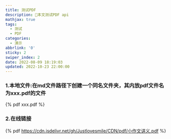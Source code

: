 ```yaml
---
title: 测试PDF
description: 🥧本文测试PDF api
mathjax: true
tags:
  - 测试
  - PDF
categories:
  - 演示
abbrlink: '0'
sticky: 2
swiper_index: 2
date: 2022-08-09 18:19:03
updated: 2022-10-23 22:00:00
---
```


### 1.本地文件:在md文件路径下创建一个同名文件夹，其内放pdf文件名为xxx.pdf的文件
{% pdf xxx.pdf %}
### 2.在线链接
{% pdf https://cdn.jsdelivr.net/gh/Justlovesmile/CDN/pdf/小作文讲义.pdf %}